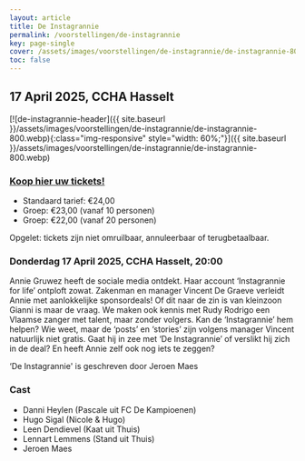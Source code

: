 ```yaml
---
layout: article
title: De Instagrannie
permalink: /voorstellingen/de-instagrannie
key: page-single
cover: /assets/images/voorstellingen/de-instagrannie/de-instagrannie-800.webp
toc: false
---
```


## 17 April 2025, CCHA Hasselt

<!--more-->

[![de-instagrannie-header]({{ site.baseurl }}/assets/images/voorstellingen/de-instagrannie/de-instagrannie-800.webp){:class="img-responsive" style="width: 60%;"}]({{ site.baseurl }}/assets/images/voorstellingen/de-instagrannie/de-instagrannie-800.webp)

### [Koop hier uw tickets!](https://tickets.roodfluweel.be/reprise/Show/SeatSelection/78ae96b8-4b94-4308-b44d-a5db0b3ebd33)

- Standaard tarief: €24,00
- Groep: €23,00 (vanaf 10 personen)
- Groep: €22,00 (vanaf 20 personen)

Opgelet: tickets zijn niet omruilbaar, annuleerbaar of terugbetaalbaar.

### Donderdag 17 April 2025, CCHA Hasselt, 20:00

Annie Gruwez heeft de sociale media ontdekt. Haar account ‘Instagrannie for life’ ontploft zowat. Zakenman en manager Vincent De Graeve verleidt Annie met aanlokkelijke sponsordeals! Of dit naar de zin is van kleinzoon Gianni is maar de vraag. We maken ook kennis met Rudy Rodrigo een Vlaamse zanger met talent, maar zonder volgers. Kan de ‘Instagrannie’ hem helpen? Wie weet, maar de ‘posts’ en  ‘stories’ zijn volgens manager Vincent natuurlijk niet gratis. Gaat hij in zee met ‘De Instagrannie’ of verslikt hij zich in de deal? En heeft Annie zelf ook nog iets te zeggen?

‘De Instagrannie' is geschreven door Jeroen Maes

### Cast
* Danni Heylen (Pascale uit FC De Kampioenen)
* Hugo Sigal (Nicole & Hugo)
* Leen Dendievel (Kaat uit Thuis)
* Lennart Lemmens (Stand uit Thuis)
* Jeroen Maes
